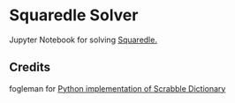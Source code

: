 # Squaredle Solver
Jupyter Notebook for solving [Squaredle.](https://squaredle.app/)

## Credits
fogleman for [Python implementation of Scrabble Dictionary](https://github.com/fogleman/TWL06/blob/master/twl.py)